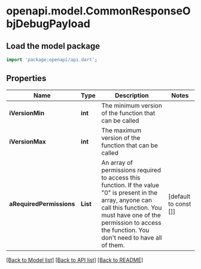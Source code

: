 # openapi.model.CommonResponseObjDebugPayload

## Load the model package
```dart
import 'package:openapi/api.dart';
```

## Properties
Name | Type | Description | Notes
------------ | ------------- | ------------- | -------------
**iVersionMin** | **int** | The minimum version of the function that can be called | 
**iVersionMax** | **int** | The maximum version of the function that can be called | 
**aRequiredPermissions** | **List<int>** | An array of permissions required to access this function.  If the value \"0\" is present in the array, anyone can call this function.  You must have one of the permission to access the function. You don't need to have all of them. | [default to const []]

[[Back to Model list]](../README.md#documentation-for-models) [[Back to API list]](../README.md#documentation-for-api-endpoints) [[Back to README]](../README.md)


